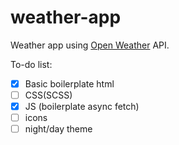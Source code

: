 # weather-app
Weather app using [Open Weather](https://openweathermap.org/) API.

To-do list:
- [x] Basic boilerplate html
- [ ] CSS(SCSS)
- [x] JS (boilerplate async fetch)
- [ ] icons
- [ ] night/day theme

